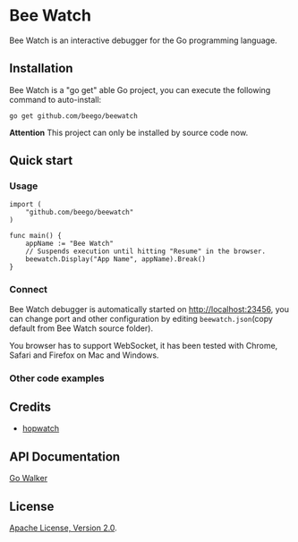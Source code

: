 Bee Watch
========

Bee Watch is an interactive debugger for the Go programming language.

## Installation

Bee Watch is a "go get" able Go project, you can execute the following command to auto-install:

	go get github.com/beego/beewatch

**Attention** This project can only be installed by source code now.

## Quick start

### Usage

	import (
		"github.com/beego/beewatch"
	)

	func main() {
		appName := "Bee Watch"
		// Suspends execution until hitting "Resume" in the browser.
		beewatch.Display("App Name", appName).Break()
	}

### Connect

Bee Watch debugger is automatically started on [http://localhost:23456](http://localhost:23456), you can change port and other configuration by editing `beewatch.json`(copy default from Bee Watch source folder).

You browser has to support WebSocket, it has been tested with Chrome, Safari and Firefox on Mac and Windows.

### Other code examples

## Credits

- [hopwatch](https://github.com/emicklei/hopwatch)

## API Documentation

[Go Walker](http://gowalker.org/github.com/beego/beewatch)


## License

[Apache License, Version 2.0](http://www.apache.org/licenses/LICENSE-2.0.html).